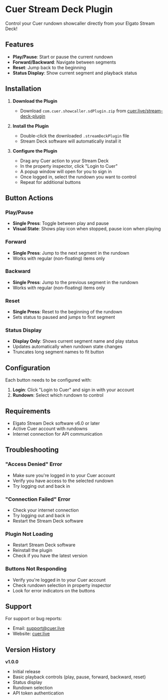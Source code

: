 # Cuer Stream Deck Plugin

Control your Cuer rundown showcaller directly from your Elgato Stream Deck!

## Features

- **Play/Pause**: Start or pause the current rundown
- **Forward/Backward**: Navigate between segments
- **Reset**: Jump back to the beginning
- **Status Display**: Show current segment and playback status

## Installation

1. **Download the Plugin**
   - Download `com.cuer.showcaller.sdPlugin.zip` from [cuer.live/stream-deck-plugin](https://cuer.live/stream-deck-plugin.zip)

2. **Install the Plugin**
   - Double-click the downloaded `.streamDeckPlugin` file
   - Stream Deck software will automatically install it

3. **Configure the Plugin**
   - Drag any Cuer action to your Stream Deck
   - In the property inspector, click "Login to Cuer"
   - A popup window will open for you to sign in
   - Once logged in, select the rundown you want to control
   - Repeat for additional buttons

## Button Actions

### Play/Pause
- **Single Press**: Toggle between play and pause
- **Visual State**: Shows play icon when stopped, pause icon when playing

### Forward
- **Single Press**: Jump to the next segment in the rundown
- Works with regular (non-floating) items only

### Backward  
- **Single Press**: Jump to the previous segment in the rundown
- Works with regular (non-floating) items only

### Reset
- **Single Press**: Reset to the beginning of the rundown
- Sets status to paused and jumps to first segment

### Status Display
- **Display Only**: Shows current segment name and play status
- Updates automatically when rundown state changes
- Truncates long segment names to fit button

## Configuration

Each button needs to be configured with:

1. **Login**: Click "Login to Cuer" and sign in with your account
2. **Rundown**: Select which rundown to control

## Requirements

- Elgato Stream Deck software v6.0 or later
- Active Cuer account with rundowns
- Internet connection for API communication

## Troubleshooting

### "Access Denied" Error
- Make sure you're logged in to your Cuer account
- Verify you have access to the selected rundown
- Try logging out and back in

### "Connection Failed" Error  
- Check your internet connection
- Try logging out and back in
- Restart the Stream Deck software

### Plugin Not Loading
- Restart Stream Deck software
- Reinstall the plugin
- Check if you have the latest version

### Buttons Not Responding
- Verify you're logged in to your Cuer account
- Check rundown selection in property inspector
- Look for error indicators on the buttons

## Support

For support or bug reports:
- Email: support@cuer.live
- Website: [cuer.live](https://cuer.live)

## Version History

**v1.0.0**
- Initial release
- Basic playback controls (play, pause, forward, backward, reset)
- Status display
- Rundown selection
- API token authentication
